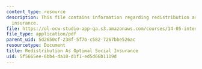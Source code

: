 ```yaml
---
content_type: resource
description: This file contains information regarding redistribution as optimal social
  insurance.
file: https://ol-ocw-studio-app-qa.s3.amazonaws.com/courses/14-05-intermediate-macroeconomics-spring-2013/5f5665ee6bb4da10d1f1ed5d66b1119d_MIT14_05S13_LecNot_redistr.pdf
file_type: application/pdf
parent_uid: 5d2650cf-238f-5f7b-c582-7267bbe526ac
resourcetype: Document
title: Redistribution As Optimal Social Insurance
uid: 5f5665ee-6bb4-da10-d1f1-ed5d66b1119d
---
```

